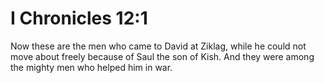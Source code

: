 # I Chronicles 12:1

Now these are the men who came to David at Ziklag, while he could not move about freely because of Saul the son of Kish. And they were among the mighty men who helped him in war.
